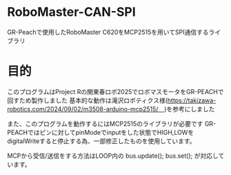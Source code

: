 # RoboMaster-CAN-SPI
GR-Peachで使用したRoboMaster C620をMCP2515を用いてSPI通信するライブラリ

# 目的
このプログラムはProject Rの関東春ロボ2025でロボマスモータをGR-PEACHで回すため製作しました
基本的な動作は滝沢ロボティクス様(https://takizawa-robotics.com/2024/09/02/m3508-arduino-mcp2515/　)を参考にしました

また、このプログラムを動作するにはMCP2515のライブラリが必要です
GR-PEACHではピンに対してpinModeでinputをした状態でHIGH,LOWをdigitalWriteすると停止する為、一部修正したものを使用しています。

MCPから受信/送信をする方法はLOOP内の
  bus.update();
  bus.set();
が対応しています。




